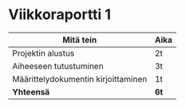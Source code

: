 # Viikkoraportti 1

| Mitä tein                           | Aika   |
| ----------------------------------- | ------ |
| Projektin alustus                   | 2t     |
| Aiheeseen tutustuminen              | 3t     |
| Määrittelydokumentin kirjoittaminen | 1t     |
| **Yhteensä**                        | **6t** |
